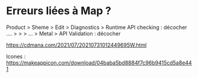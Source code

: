 #  Erreurs liées à Map ?

Product > Sheme > Edit > Diagnostics > Runtime API checking : décocher
....    >       >      >     ...     > Metal > API Validation : décocher 





https://cdmana.com/2021/07/20210731012449695W.html


Icones : https://makeappicon.com/download/04baba5bd8884f7c96b9415cd5a8e441


